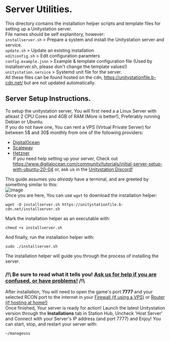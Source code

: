 # Server Utilities.
This directory contains the installation helper scripts and template files for setting up a Unitystation server.  
File names should be self explanitory, however:  
`installserver.sh` > Prepare a system and install the Unitystation server and service.  
`update.sh` > Update an existing installation  
`editconfig.sh` > Edit configuration paramters  
`config.example.json` > Example & template configuration file (Used by installserver.sh, please don't change the template values!)  
`unitystation.service` > Systemd unit file for the server.  
 All these files can be found hosted on the cdn, https://unitystationfile.b-cdn.net/ but are not updated automatically.  
  
## Server Setup Instructions.  
To setup the unitystation server, You will first need a a Linux Server with atleast 2 CPU Cores and 4GB of RAM (More is better!), Preferably running Debian or Ubuntu.   
If you do not have one, You can rent a VPS (Virtual Private Server) for between 5$ and 30$ monthly from one of the following providers:  
 - [DigitalOcean](https://docs.digitalocean.com/products/droplets/how-to/create/)
 - [Scaleway](https://www.scaleway.com/en/docs/compute/instances/how-to/create-an-instance/)
 - [Hetzner](https://hetzner.com)  
If you need help setting up your server, Check out https://www.digitalocean.com/community/tutorials/initial-server-setup-with-ubuntu-20-04 or, ask us in the [Unitystation Discord!](https://discord.gg/tFcTpBp)  
  
This guide assumes you *already* have a terminal, and are greeted by something similar to this:   
![image](https://user-images.githubusercontent.com/7443752/142751301-78efdffa-bc7b-4290-a893-ca384238bb22.png)  
Once you are here, You can use `wget` to download the installation helper:  
```
wget -O installserver.sh https://unitystationfile.b-cdn.net/installserver.sh
```
Mark the installation helper as an executable with:
```
chmod +x installserver.sh
```
And finally, run the installation helper with:
```
sudo ./installserver.sh
```
The installation helper will guide you through the process of installing the server.
### **/!\\ Be sure to read what it tells you! [Ask us for help if you are confused, or have problems!](https://discord.gg/tFcTpBp) /!\\**  
  
After installation, You will need to open the game's port **7777** and your selected RCON port to the internet in your [Firewall (if using a VPS)](https://www.digitalocean.com/community/tutorials/how-to-set-up-a-firewall-with-ufw-on-ubuntu-20-04) or [Router (if hosting at home!)](https://www.noip.com/support/knowledgebase/general-port-forwarding-guide/)  
Once finished, Your server is ready for action! Launch the latest Unitystation version through the **Installations** tab in Station Hub, Uncheck 'Host Server' and Connect with your Server's IP address (and port 7777) and Enjoy!
You can start, stop, and restart your server with:
```
~/manageuss
```
